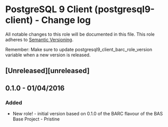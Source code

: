 
# PostgreSQL 9 Client (postgresql9-client) - Change log

All notable changes to this role will be documented in this file.
This role adheres to [Semantic Versioning](http://semver.org/spec/v2.0.0.html).

Remember: Make sure to update postgresql9_client_barc_role_version variable when a new version is released.

## [Unreleased][unreleased]

## 0.1.0 - 01/04/2016

### Added

* New role! - initial version based on 0.1.0 of the BARC flavour of the BAS Base Project - Pristine
